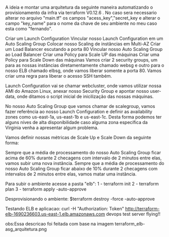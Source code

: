A ideia e montar uma arquitetura da seguinte maneira automatizando o provisionamento da infra via terraform V0.12.6 . No caso sera necessario alterar no arquivo "main.tf" os campos "acess_key","secret_key e alterar o campo "key_name" para o nome da chave de seu ambiente no meu caso esta como "fernando".

Criar um Launch Configuration
Vincular nosso Launch Configuration em um Auto Scaling Group
Colocar nosso Scaling de instâncias em Multi-AZ
Criar um Load Balancer escutando a porta 80
Vincular nosso Auto Scaling Group ao Load Balancer
Criar uma Policy para Scale UP das máquinas
Criar uma Policy para Scale Down das máquinas
Vamos criar 2 security groups, um para as nossas instâncias diretamentamente chamado websg e outro para o nosso ELB chamado elbsg, onde vamos liberar somente a porta 80. Vamos criar uma regra para liberar o acesso SSH também.

Launch Configuration vai se chamar webcluster, onde vamos utilizar nossa AMI do Amazon Linux, anexar nosso Security Group e apontar nosso user-data, onde ditamos o script inicial de inicilização das nossas máquinas.

No nosso Auto Scaling Group que vamos chamar de scalegroup, vamos fazer referência ao nosso Launch Configuration e definir as availability zones como us-east-1a, us-east-1b e us-east-1c. Desta forma podemos ter alguns níves de alta disponibilidade caso alguma zona específica da Virginia venha a apresentar algum problema.

Vamos definir nossas métricas de Scale Up e Scale Down da seguinte forma:

Sempre que a média de processamento do nosso Auto Scaling Group ficar acima de 60% durante 2 checagens com intervalo de 2 minutos entre elas, vamos subir uma nova instância.
Sempre que a média de processamento do nosso Auto Scaling Group ficar abaixo de 10% durante 2 checagens com intervalos de 2 minutos entre elas, vamos matar uma instância.

Para subir o ambiente acesse a pasta "elb":
1 - terraform init
2 - terraform plan
3 - terraform apply -auto-approve

Desprovisionando o ambiente:
$terraform destroy -force -auto-approve

Testando ELB e aplicacao:
curl -H "Authorization: Token" http://terraform-elb-1690236603.us-east-1.elb.amazonaws.com
devops test server flying!!

obs:Essa descricao foi feitada com base na imagem terraform_elb-asg_arquitetura.png